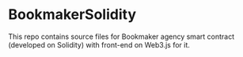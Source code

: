 # BookmakerSolidity
This repo contains source files for Bookmaker agency smart contract (developed on Solidity) with front-end on Web3.js for it. 

